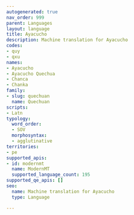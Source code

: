 ```yaml
---
autogenerated: true
nav_order: 999
parent: Languages
layout: language
title: Ayacucho
description: Machine translation for Ayacucho
codes:
- quy
- qxu
names:
- Ayacucho
- Ayacucho Quechua
- Chanca
- Chanka
family:
- slug: quechuan
  name: Quechuan
scripts:
- Latn
typology:
  word_order:
  - SOV
  morphosyntax:
  - agglutinative
territories:
- pe
supported_apis:
- id: modernmt
  name: ModernMT
  supported_language_count: 195
supported_qe_apis: []
seo:
  name: Machine translation for Ayacucho
  type: Language

---
```


